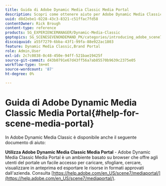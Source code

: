 ```yaml
---
title: Guida di Adobe Dynamic Media Classic Media Portal
description: Scopri come ottenere aiuto per Adobe Dynamic Media Classic Media Portal.
uuid: d8d2ebe1-0228-43c3-8321-c51ffac7fd58
contentOwner: Rick Brough
content-type: reference
products: SG_EXPERIENCEMANAGER/Dynamic-Media-Classic
geptopics: SG_SCENESEVENONDEMAND_PK/categories/introducing_adobe_scene7
discoiquuid: a55f7279-6bba-43f1-99fa-88e922ac1803
feature: Dynamic Media Classic,Brand Portal
role: Admin,User
exl-id: 2c7c0838-0c48-450e-94ff-521bae19425f
source-git-commit: d43b0791e67d43ff56a7ab85570b9639c2375e05
workflow-type: tm+mt
source-wordcount: '87'
ht-degree: 0%

---
```


# Guida di Adobe Dynamic Media Classic Media Portal{#help-for-scene-media-portal}

In Adobe Dynamic Media Classic è disponibile anche il seguente documento di aiuto:

**Utilizza Adobe Dynamic Media Classic Media Portal** - Adobe Dynamic Media Classic Media Portal è un ambiente basato su browser che offre agli utenti del portale un facile accesso per caricare, sfogliare, cercare, visualizzare in anteprima ed esportare le risorse in formati approvati dall&#39;azienda. Consulta [https://help.adobe.com/en_US/scene7/mediaportal/](https://help.adobe.com/en_US/scene7/mediaportal/).

<!-- Is this topic still needed? -rb 04/22/21
 used to point to www.adobe.com/go/learn_sc7_mediaportalusing_en and http://help.adobe.com/en_US/scene7/mediaportal/-->